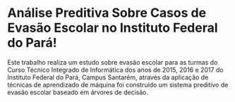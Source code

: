 # **Análise Preditiva Sobre Casos de Evasão Escolar no Instituto Federal do Pará**!

Este trabalho realiza um estudo sobre evasão escolar para as turmas
do Curso Técnico Integrado de Informática dos anos de 2015, 2016 e 2017 do
Instituto Federal do Pará, Campus Santarém, através da aplicação de técnicas
de aprendizado de máquina foi construído um sistema preditivo de evasão
escolar baseado em árvores de decisão.